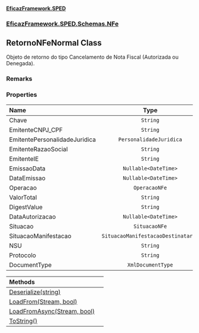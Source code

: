 #### [EficazFramework.SPED](EficazFrameworkSPED.md 'EficazFramework SPED')
### [EficazFramework.SPED.Schemas.NFe](EficazFramework.SPED.Schemas.NFe.md 'EficazFramework.SPED.Schemas.NFe')

## RetornoNFeNormal Class

Objeto de retorno do tipo Cancelamento de Nota Fiscal (Autorizada ou Denegada).

### Remarks
### Properties

| Name | Type | |
| :--- | :---: | :--- |
| Chave | `String` |  |
| EmitenteCNPJ_CPF | `String` |  |
| EmitentePersonalidadeJuridica | `PersonalidadeJuridica` |  |
| EmitenteRazaoSocial | `String` |  |
| EmitenteIE | `String` |  |
| EmissaoData | `Nullable<DateTime>` |  |
| DataEmissao | `Nullable<DateTime>` |  |
| Operacao | `OperacaoNFe` |  |
| ValorTotal | `String` |  |
| DigestValue | `String` |  |
| DataAutorizacao | `Nullable<DateTime>` |  |
| Situacao | `SituacaoNFe` |  |
| SituacaoManifestacao | `SituacaoManifestacaoDestinatario` |  |
| NSU | `String` |  |
| Protocolo | `String` |  |
| DocumentType | `XmlDocumentType` |  |

| Methods | |
| :--- | :--- |
| [Deserialize(string)](EficazFramework.SPED.Schemas.NFe/RetornoNFeNormal/Deserialize(string).md 'EficazFramework.SPED.Schemas.NFe.RetornoNFeNormal.Deserialize(string)') | |
| [LoadFrom(Stream, bool)](EficazFramework.SPED.Schemas.NFe/RetornoNFeNormal/LoadFrom(Stream,bool).md 'EficazFramework.SPED.Schemas.NFe.RetornoNFeNormal.LoadFrom(System.IO.Stream, bool)') | |
| [LoadFromAsync(Stream, bool)](EficazFramework.SPED.Schemas.NFe/RetornoNFeNormal/LoadFromAsync(Stream,bool).md 'EficazFramework.SPED.Schemas.NFe.RetornoNFeNormal.LoadFromAsync(System.IO.Stream, bool)') | |
| [ToString()](EficazFramework.SPED.Schemas.NFe/RetornoNFeNormal/ToString().md 'EficazFramework.SPED.Schemas.NFe.RetornoNFeNormal.ToString()') | |
